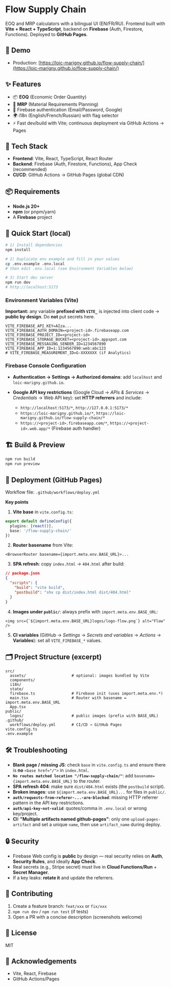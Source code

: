 # Flow Supply Chain

EOQ and MRP calculators with a bilingual UI (EN/FR/RU). Frontend built with **Vite + React + TypeScript**, backend on **Firebase** (Auth, Firestore, Functions). Deployed to **GitHub Pages**.

## 🚀 Demo

* Production: [https://loic-marigny.github.io/flow-supply-chain/](https://loic-marigny.github.io/flow-supply-chain/)

## ✨ Features

* 📦 **EOQ** (Economic Order Quantity)
* 🧮 **MRP** (Material Requirements Planning)
* 🔐 Firebase authentication (Email/Password, Google)
* 🌍 i18n (English/French/Russian) with flag selector
* ⚡ Fast dev/build with Vite; continuous deployment via GitHub Actions → Pages

## 🧱 Tech Stack

* **Frontend**: Vite, React, TypeScript, React Router
* **Backend**: Firebase (Auth, Firestore, Functions), App Check (recommended)
* **CI/CD**: GitHub Actions → GitHub Pages (global CDN)

## 📦 Requirements

* **Node.js 20+**
* **npm** (or pnpm/yarn)
* A **Firebase** project

## 🔧 Quick Start (local)

```bash
# 1) Install dependencies
npm install

# 2) Duplicate env example and fill in your values
cp .env.example .env.local
# then edit .env.local (see Environment Variables below)

# 3) Start dev server
npm run dev
# http://localhost:5173
```

### Environment Variables (Vite)

**Important:** any variable **prefixed with `VITE_`** is injected into client code → **public by design**. Do **not** put secrets here.

```
VITE_FIREBASE_API_KEY=AIza...
VITE_FIREBASE_AUTH_DOMAIN=<project-id>.firebaseapp.com
VITE_FIREBASE_PROJECT_ID=<project-id>
VITE_FIREBASE_STORAGE_BUCKET=<project-id>.appspot.com
VITE_FIREBASE_MESSAGING_SENDER_ID=1234567890
VITE_FIREBASE_APP_ID=1:1234567890:web:abc123
# VITE_FIREBASE_MEASUREMENT_ID=G-XXXXXXX (if Analytics)
```

### Firebase Console Configuration

* **Authentication → Settings → Authorized domains**: add `localhost` and `loic-marigny.github.io`.
* **Google API key restrictions** (Google Cloud → *APIs & Services* → *Credentials* → Web API key): set **HTTP referrers** and include:

  * `http://localhost:5173/*`, `http://127.0.0.1:5173/*`
  * `https://loic-marigny.github.io/*`, `https://loic-marigny.github.io/flow-supply-chain/*`
  * `https://<project-id>.firebaseapp.com/*`, `https://<project-id>.web.app/*` (Firebase auth handler)

## 🏗️ Build & Preview

```bash
npm run build
npm run preview
```

## 🚢 Deployment (GitHub Pages)

Workflow file: `.github/workflows/deploy.yml`

**Key points**

1. **Vite base** in `vite.config.ts`:

```ts
export default defineConfig({
  plugins: [react()],
  base: '/flow-supply-chain/'
})
```

2. **Router basename** from Vite:

```tsx
<BrowserRouter basename={import.meta.env.BASE_URL}>...
```

3. **SPA refresh**: copy `index.html` → `404.html` after build:

```json
// package.json
{
  "scripts": {
    "build": "vite build",
    "postbuild": "shx cp dist/index.html dist/404.html"
  }
}
```

4. **Images under `public/`**: always prefix with `import.meta.env.BASE_URL`:

```tsx
<img src={`${import.meta.env.BASE_URL}logos/logo-flow.png`} alt="Flow" />
```

5. **CI variables** (GitHub → *Settings* → *Secrets and variables* → *Actions* → **Variables**): set all `VITE_FIREBASE_*` values.

## 🗂️ Project Structure (excerpt)

```
src/
  assets/                    # optional: images bundled by Vite
  components/
  i18n/
  state/
  firebase.ts                # Firebase init (uses import.meta.env.*)
  main.tsx                   # Router with basename = import.meta.env.BASE_URL
  App.tsx
public/
  logos/                     # public images (prefix with BASE_URL)
.github/
  workflows/deploy.yml       # CI/CD → GitHub Pages
vite.config.ts
.env.example
```

## 🛠️ Troubleshooting

* **Blank page / missing JS**: check `base` in `vite.config.ts` and ensure there is **no** `<base href="/">` in `index.html`.
* **`No routes matched location "/flow-supply-chain/"`**: add `basename={import.meta.env.BASE_URL}` to the router.
* **SPA refresh 404**: make sure `dist/404.html` exists (the `postbuild` script).
* **Broken images**: use `${import.meta.env.BASE_URL}...` for files in `public/`.
* **`auth/requests-from-referer-...-are-blocked`**: missing HTTP referrer pattern in the API key restrictions.
* **`auth/api-key-not-valid`**: quotes/comma in `.env.local` or wrong key/project.
* **CI: "Multiple artifacts named github-pages"**: only one `upload-pages-artifact` and set a unique `name`, then use `artifact_name` during deploy.

## 🔒 Security

* Firebase Web config is **public** by design — real security relies on **Auth**, **Security Rules**, and ideally **App Check**.
* Real secrets (e.g., Stripe secret) must live in **Cloud Functions/Run** + **Secret Manager**.
* If a key leaks: **rotate it** and update the referrers.

## 🤝 Contributing

1. Create a feature branch: `feat/xxx` or `fix/xxx`
2. `npm run dev` / `npm run test` (if tests)
3. Open a PR with a concise description (screenshots welcome)

## 📝 License

MIT

## 🙏 Acknowledgements

* Vite, React, Firebase
* GitHub Actions/Pages
